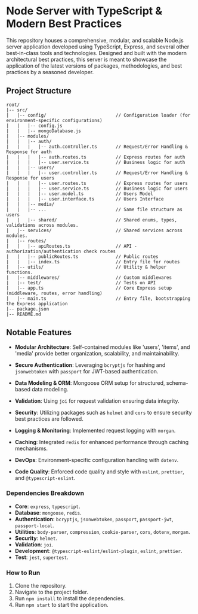 # **Node Server with TypeScript & Modern Best Practices**

This repository houses a comprehensive, modular, and scalable Node.js server application developed using TypeScript, Express, and several other best-in-class tools and technologies. Designed and built with the modern architectural best practices, this server is meant to showcase the application of the latest versions of packages, methodologies, and best practices by a seasoned developer.

## Project Structure

```
root/
|-- src/
|   |-- config/                          // Configuration loader (for environment-specific configurations)
|   |   |-- config.js
|   |   |-- mongoDatabase.js
|   |-- modules/
|   |   |-- auth/
|   |   |   |-- auth.controller.ts       // Request/Error Handling & Response for auth
|   |   |   |-- auth.routes.ts           // Express routes for auth
|   |   |   |-- user.service.ts          // Business logic for auth
|   |   |-- users/
|   |   |   |-- user.controller.ts       // Request/Error Handling & Response for users
|   |   |   |-- user.routes.ts           // Express routes for users
|   |   |   |-- user.service.ts          // Business logic for users
|   |   |   |-- user.model.ts            // Users Model
|   |   |   |-- user.interface.ts        // Users Interface
|   |   |-- media/
|   |   |-- ...                          // Same file structure as users
|   |   |-- shared/                      // Shared enums, types, validations across modules.
|   |-- services/                        // Shared services across modules.
|   |-- routes/
|   |   |-- apiRoutes.ts                 // API - authorization/authentication check routes
|   |   |-- publicRoutes.ts              // Public routes
|   |   |-- index.ts                     // Entry file for routes
|   |-- utils/                           // Utility & helper functions.
|   |-- middlewares/                     // Custom middlewares
|   |-- test/                            // Tests on API
|   |-- app.ts                           // Core Express setup (middleware, routes, error handling)
|   |-- main.ts                          // Entry file, bootstrapping the Express application
|-- package.json
|-- README.md
```


## **Notable Features**

- **Modular Architecture**: Self-contained modules like 'users', 'items', and 'media' provide better organization, scalability, and maintainability.

- **Secure Authentication**: Leveraging `bcryptjs` for hashing and `jsonwebtoken` with `passport` for JWT-based authentication.

- **Data Modeling & ORM**: Mongoose ORM setup for structured, schema-based data modeling.

- **Validation**: Using `joi` for request validation ensuring data integrity.

- **Security**: Utilizing packages such as `helmet` and `cors` to ensure security best practices are followed.

- **Logging & Monitoring**: Implemented request logging with `morgan`.

- **Caching**: Integrated `redis` for enhanced performance through caching mechanisms.

- **DevOps**: Environment-specific configuration handling with `dotenv`.

- **Code Quality**: Enforced code quality and style with `eslint`, `prettier`, and `@typescript-eslint`.

### **Dependencies Breakdown**

- **Core**: `express`, `typescript`.
- **Database**: `mongoose`, `redis`.
- **Authentication**: `bcryptjs`, `jsonwebtoken`, `passport`, `passport-jwt`, `passport-local`.
- **Utilities**: `body-parser`, `compression`, `cookie-parser`, `cors`, `dotenv`, `morgan`.
- **Security**: `helmet`.
- **Validation**: `joi`.
- **Development**: `@typescript-eslint/eslint-plugin`, `eslint`, `prettier`.
- **Test**: `jest`, `supertest`.

### How to Run

1. Clone the repository.
2. Navigate to the project folder.
3. Run `npm install` to install the dependencies.
4. Run `npm start` to start the application.

